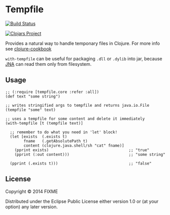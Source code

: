 # Tempfile

[![Build Status][BS img]][Build Status]

[![Clojars Project](http://clojars.org/tempfile/latest-version.svg)](http://clojars.org/tempfile)

Provides a natural way to handle temponary files in Clojure.
For more info see [clojure-cookbook](https://github.com/clojure-cookbook/clojure-cookbook/blob/master/04_local-io/4-10_using-temp-files.asciidoc)

`with-tempfile` can be useful for packaging `.dll` or `.dylib` into jar, because [JNA](http://mvnrepository.com/artifact/com.sun.jna/jna)
can read them only from filesystem.

## Usage

    ;; (:require [tempfile.core :refer :all])
    (def text "some string")

    ;; writes stringified args to tempfile and returns java.io.File
    (tempfile "some" text)

    ;; uses a tempfile for some content and delete it immediately
    (with-tempfile [t (tempfile text)]

      ;; remember to do what you need in 'let' block!
      (let [exists  (.exists t)
            fname   (.getAbsolutePath t)
            content (clojure.java.shell/sh "cat" fname)]
        (pprint exists)                                   ;; "true"
        (pprint (:out content)))                          ;; "some string"

      (pprint (.exists t)))                               ;; "false"

## License

Copyright © 2014 FIXME

Distributed under the Eclipse Public License either version 1.0 or (at
your option) any later version.

[BS img]: https://travis-ci.org/razum2um/tempfile.png
[Build Status]: https://travis-ci.org/razum2um/tempfile

